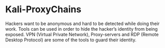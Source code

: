 # Kali-ProxyChains
Hackers want to be anonymous and hard to be detected while doing their work. Tools can be used in order to hide the hacker’s identity from being exposed. VPN (Virtual Private Network), Proxy-servers and RDP (Remote Desktop Protocol) are some of the tools to guard their identity.
